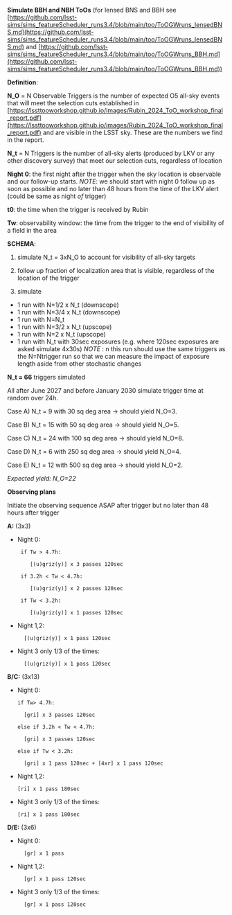 **Simulate BBH and NBH ToOs** (for lensed BNS and BBH see [https://github.com/lsst-sims/sims_featureScheduler_runs3.4/blob/main/too/ToOGWruns_lensedBNS.md](https://github.com/lsst-sims/sims_featureScheduler_runs3.4/blob/main/too/ToOGWruns_lensedBNS.md) and [https://github.com/lsst-sims/sims_featureScheduler_runs3.4/blob/main/too/ToOGWruns_BBH.md](https://github.com/lsst-sims/sims_featureScheduler_runs3.4/blob/main/too/ToOGWruns_BBH.md))

**Definition**:

**N_O** = N Observable Triggers is the number of expected O5 all-sky events that will meet the selection cuts established in [https://lssttooworkshop.github.io/images/Rubin_2024_ToO_workshop_final_report.pdf](https://lssttooworkshop.github.io/images/Rubin_2024_ToO_workshop_final_report.pdf) and are visible in the LSST sky. These are the numbers we find in the report.

**N_t** = N Triggers is the number of all-sky alerts (produced by LKV or any other discovery survey) that meet our selection cuts, regardless of location

**Night 0**: the first night after the trigger when the sky location is observable and our follow-up starts. _NOTE_: we should start with night 0 follow up as soon as possible and no later than 48 hours from the time of the LKV alert (could be same as night _of_ trigger)

**t0**: the time when the trigger is received by Rubin

**Tw**: observability window: the time from the trigger to the end of visibility of a field in the area 


**SCHEMA**: 

1) simulate N_t = 3xN_O to account for visibility of all-sky targets
   
3) follow up fraction of localization area that is visible, regardless of the location of the trigger

4) simulate 
- 1 run with N=1/2 x N_t (downscope)
- 1 run with N=3/4 x N_t (downscope)
- 1 run with N=N_t
- 1 run with N=3/2 x N_t (upscope)
- 1 run with N=2 x N_t (upscope)
- 1 run with N_t with 30sec exposures (e.g. where 120sec exposures are asked simulate 4x30s) _NOTE_ : n this run should use the same triggers as the N=Ntrigger run so that we can measure the impact of exposure length aside from other stochastic changes

**N_t = 66** triggers simulated

All after June 2027 and before January 2030 simulate trigger time at random over 24h.

Case A) N_t = 9 with 30 sq deg area -> should yield N_O=3. 

Case B) N_t = 15 with 50 sq deg area -> should yield N_O=5. 

Case C) N_t = 24 with 100 sq deg area -> should yield N_O=8. 

Case D) N_t = 6 with 250 sq deg area -> should yield N_O=4. 

Case E) N_t = 12  with 500 sq deg area -> should yield  N_O=2. 

_Expected yield: N_O=22_

**Observing plans**

Initiate the observing sequence ASAP after trigger but no later than 48 hours after trigger

**A:** (3x3)
*  Night 0:
      
        if Tw > 4.7h:

           [(u)griz(y)] x 3 passes 120sec
   
        if 3.2h < Tw < 4.7h:
   
           [(u)griz(y)] x 2 passes 120sec
   
        if Tw < 3.2h:
   
           [(u)griz(y)] x 1 passes 120sec
* Night 1,2:

        [(u)griz(y)] x 1 pass 120sec
* Night 3 only 1/3 of the times:

        [(u)griz(y)] x 1 pass 120sec
  

**B/C:** (3x13)
* Night 0:

      if Tw> 4.7h:

        [gri] x 3 passes 120sec

      else if 3.2h < Tw < 4.7h:

        [gri] x 3 passes 120sec

      else if Tw < 3.2h:

        [gri] x 1 pass 120sec + [4xr] x 1 pass 120sec
* Night 1,2:

      [ri] x 1 pass 180sec

* Night 3 only 1/3 of the times:

      [ri] x 1 pass 180sec
      

**D/E:** (3x6)
* Night 0:

        [gr] x 1 pass
  
* Night 1,2:
  
        [gr] x 1 pass 120sec
 
* Night 3 only 1/3 of the times:
  
        [gr] x 1 pass 120sec


